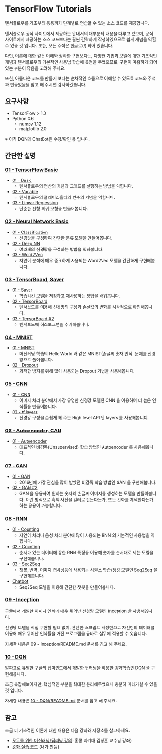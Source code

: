 # TensorFlow Tutorials

텐서플로우를 기초부터 응용까지 단계별로 연습할 수 있는 소스 코드를 제공합니다.

텐서플로우 공식 사이트에서 제공하는 안내서의 대부분의 내용을 다루고 있으며,
공식 사이트에서 제공하는 소스 코드보다는 훨씬 간략하게 작성하였으므로 쉽게 개념을 익힐 수 있을 것 입니다.
또한, 모든 주석은 한글로(!) 되어 있습니다.

다만, 이론에 대한 깊은 이해와 정확한 구현보다는,
다양한 기법과 모델에 대한 기초적인 개념과 텐서플로우의 기본적인 사용법 학습에 촛점을 두었으므로,
구현이 미흡하게 되어 있는 부분이 많음을 고려해 주세요.

또한, 아름다운 코드를 만들기 보다는 순차적인 흐름으로 이해할 수 있도록 코드와 주석과 만들었음을 참고 해 주시면 감사하겠습니다.

## 요구사항

- TensorFlow > 1.0
- Python 3.6
    - numpy 1.12
    - matplotlib 2.0

※ 아직 DQN과 ChatBot은 수정/확인 중 입니다.

## 간단한 설명

### [01 - TensorFlow Basic](01%20-%20TensorFlow%20Basic)

- [01 - Basic](01%20-%20TensorFlow%20Basic/01%20-%20Basic.py)
  - 텐서플로우의 연산의 개념과 그래프를 실행하는 방법을 익힙니다.
- [02 - Variable](01%20-%20TensorFlow%20Basic/02%20-%20Variable.py)
  - 텐서플로우의 플레이스홀더와 변수의 개념을 익힙니다.
- [03 - Linear Regression](01%20-%20TensorFlow%20Basic/03%20-%20Linear%20Regression.py)
  - 단순한 선형 회귀 모형을 만들어봅니다.

### [02 - Neural Network Basic](02%20-%20Neural%20Network%20Basic)

- [01 - Classification](02%20-%20Neural%20Network%20Basic/01%20-%20Classification.py)
  - 신경망을 구성하여 간단한 분류 모델을 만들어봅니다.
- [02 - Deep NN](02%20-%20Neural%20Network%20Basic/02%20-%20Deep%20NN.py)
  - 여러개의 신경망을 구성하는 방법을 익혀봅니다.
- [03 - Word2Vec](02%20-%20Neural%20Network%20Basic/03%20-%20Word2Vec.py)
  - 자연어 분석에 매우 중요하게 사용되는 Word2Vec 모델을 간단하게 구현해봅니다.

### [03 - TensorBoard, Saver](03%20-%20TensorBoard,%20Saver)

- [01 - Saver](03%20-%20TensorBoard,%20Saver/01%20-%20Saver.py)
  - 학습시킨 모델을 저장하고 재사용하는 방법을 배워봅니다.
- [02 - TensorBoard](03%20-%20TensorBoard,%20Saver/02%20-%20TensorBoard.py)
  - 텐서보드를 이용해 신경망의 구성과 손실값의 변화를 시각적으로 확인해봅니다.
- [03 - TensorBoard #2](03%20-%20TensorBoard,%20Saver/03%20-%20TensorBoard2.py)
  - 텐서보드에 히스토그램을 추가해봅니다.

### [04 - MNIST](04%20-%20MNIST)

- [01 - MNIST](04%20-%20MNIST/01%20-%20MNIST.py)
  - 머신러닝 학습의 Hello World 와 같은 MNIST(손글씨 숫자 인식) 문제를 신경망으로 풀어봅니다.
- [02 - Dropout](04%20-%20MNIST/02%20-%20Dropout.py)
  - 과적합 방지를 위해 많이 사용되는 Dropout 기법을 사용해봅니다.

### [05 - CNN](05%20-%20CNN)

- [01 - CNN](05%20-%20CNN/01%20-%20CNN.py)
  - 이미지 처리 분야에서 가장 유명한 신경망 모델인 CNN 을 이용하여 더 높은 인식률을 만들어봅니다.
- [02 - tf.layers](05%20-%20CNN/02%20-%20tf.layers.py)
  - 신경망 구성을 손쉽게 해 주는 High level API 인 layers 를 사용해봅니다.

### [06 - Autoencoder, GAN](06%20-%20Autoencoder)

- [01 - Autoencoder](06%20-%20Autoencoder/01%20-%20Autoencoder.py)
  - 대표적인 비감독(Unsupervised) 학습 방법인 Autoencoder 를 사용해봅니다.

### [07 - GAN](07%20-%20GAN)

- [01 - GAN](07%20-%20GAN/01%20-%20GAN.py)
  - 2016년에 가장 관심을 많이 받았던 비감독 학습 방법인 GAN 을 구현해봅니다.
- [02 - GAN #2](07%20-%20GAN/02%20-%20GAN2.py)
  - GAN 을 응용하여 원하는 숫자의 손글씨 이미지를 생성하는 모델을 만들어봅니다. 이런 방식으로 흑백 사진을 컬러로 만든다든가, 또는 선화를 채색한다든가 하는 응용이 가능합니다.

### [08 - RNN](08%20-%20RNN)

- [01 - Counting](08%20-%20RNN/01%20-%20MNIST.py)
  - 자연어 처리나 음성 처리 분야에 많이 사용되는 RNN 의 기본적인 사용법을 익힙니다.
- [02 - Counting](08%20-%20RNN/02%20-%20Counting.py)
  - 순서가 있는 데이터에 강한 RNN 특징을 이용해 숫자를 순서대로 세는 모델을 구현해봅니다.
- [03 - Seq2Seq](08%20-%20RNN/03%20-%20Seq2Seq.py)
  - 챗봇, 번역, 이미지 캡셔닝등에 사용되는 시퀀스 학습/생성 모델인 Seq2Seq 을 구현해봅니다.
- [Chatbot](08%20-%20RNN/ChatBot)
  - Seq2Seq 모델을 이용해 간단한 챗봇을 만들어봅니다.

### [09 - Inception](09%20-%20Inception)

구글에서 개발한 이미지 인식에 매우 뛰어난 신경망 모델인 Inception 을 사용해봅니다.

신경망 모델을 직접 구현할 필요 없이, 간단한 스크립트 작성만으로 자신만의 데이터를 이용해 매우 뛰어난 인식률을 가진 프로그램을 곧바로 실무에 적용할 수 있습니다.

자세한 내용은 [09 - Inception/README.md](09%20-%20Inception/README.md) 문서를 참고 해 주세요.

### [10 - DQN](10%20-%20DQN)

알파고로 유명한 구글의 딥마인드에서 개발한 딥러닝을 이용한 강화학습인 DQN 을 구현해봅니다.

조금 복잡해보이지만, 핵심적인 부분을 최대한 분리해두었으니 충분히 따라가실 수 있을 것 입니다.

자세한 내용은 [10 - DQN/README.md](10%20-%20DQN/README.md) 문서를 참고 해 주세요.

## 참고

조금 더 기초적인 이론에 대한 내용은 다음 강좌와 저장소를 참고하세요.

- [모두를 위한 머신러닝/딥러닝 강의](https://www.youtube.com/watch?v=BS6O0zOGX4E&list=PLlMkM4tgfjnLSOjrEJN31gZATbcj_MpUm) (홍콩 과기대 김성훈 교수님 강좌)
- [강좌 실습 코드](https://github.com/golbin/TensorFlow-ML-Exercises) (내가 만듬)
